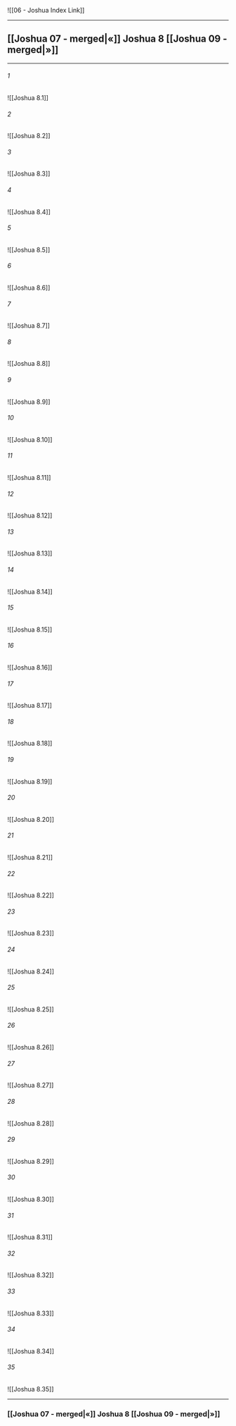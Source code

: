 ![[06 - Joshua Index Link]]

---

##  [[Joshua 07 - merged|«]] Joshua 8 [[Joshua 09 - merged|»]]

---

###### 1
![[Joshua 8.1]] 

###### 2
![[Joshua 8.2]] 

###### 3
![[Joshua 8.3]] 

###### 4
![[Joshua 8.4]]

###### 5 
![[Joshua 8.5]] 

###### 6
![[Joshua 8.6]] 

###### 7
![[Joshua 8.7]] 

###### 8
![[Joshua 8.8]] 

###### 9
![[Joshua 8.9]] 

###### 10
![[Joshua 8.10]] 

###### 11
![[Joshua 8.11]] 

###### 12
![[Joshua 8.12]]

###### 13
![[Joshua 8.13]] 

###### 14
![[Joshua 8.14]] 

###### 15
![[Joshua 8.15]]

###### 16
![[Joshua 8.16]] 

###### 17
![[Joshua 8.17]]

###### 18
![[Joshua 8.18]] 

###### 19
![[Joshua 8.19]] 

###### 20
![[Joshua 8.20]]

###### 21
![[Joshua 8.21]] 

###### 22
![[Joshua 8.22]] 

###### 23
![[Joshua 8.23]]

###### 24
![[Joshua 8.24]] 

###### 25
![[Joshua 8.25]]

###### 26
![[Joshua 8.26]] 

###### 27
![[Joshua 8.27]] 

###### 28
![[Joshua 8.28]]

###### 29
![[Joshua 8.29]] 

###### 30
![[Joshua 8.30]] 

###### 31
![[Joshua 8.31]] 

###### 32
![[Joshua 8.32]] 

###### 33
![[Joshua 8.33]]

###### 34
![[Joshua 8.34]] 

###### 35
![[Joshua 8.35]]


---
###  [[Joshua 07 - merged|«]] Joshua 8 [[Joshua 09 - merged|»]]